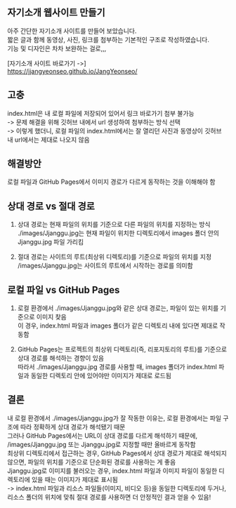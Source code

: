 자기소개 웹사이트 만들기
-

아주 간단한 자기소개 사이트를 만들어 보았습니다. <br>
짧은 글과 함께 동영상, 사진, 링크를 첨부하는 기본적인 구조로 작성하였습니다. <br>
기능 및 디자인은 차차 보완하는 걸로,,,

[자기소개 사이트 바로가기 ->] <br>
https://jjangyeonseo.github.io/JangYeonseo/ <br>


고충
-

index.html은 내 로컬 파일에 저장되어 있어서 링크 바로가기 첨부 불가능 <br>
-> 문제 해결을 위해 깃허브 내에서 url 생성하여 첨부하는 방식 선택 <br>
-> 이렇게 했더니, 로컬 파일의 index.html에서는 잘 열리던 사진과 동영상이 깃허브 내 url에서는 제대로 나오지 않음 <br>

해결방안
-

로컬 파일과 GitHub Pages에서 이미지 경로가 다르게 동작하는 것을 이해해야 함 <br>

상대 경로 vs 절대 경로
-

1. 상대 경로는 현재 파일의 위치를 기준으로 다른 파일의 위치를 지정하는 방식 <br>
./images/Jjanggu.jpg는 현재 파일이 위치한 디렉토리에서 images 폴더 안의 Jjanggu.jpg 파일 가리킴 <br>

2. 절대 경로는 사이트의 루트(최상위 디렉토리)를 기준으로 파일의 위치를 지정 <br>
/images/Jjanggu.jpg는 사이트의 루트에서 시작하는 경로를 의미함 <br>

로컬 파일 vs GitHub Pages
-

1. 로컬 환경에서 ./images/Jjanggu.jpg와 같은 상대 경로는, 파일이 있는 위치를 기준으로 이미지 찾음 <br>
이 경우, index.html 파일과 images 폴더가 같은 디렉토리 내에 있다면 제대로 작동함

2. GitHub Pages는 프로젝트의 최상위 디렉토리(즉, 리포지토리의 루트)를 기준으로 상대 경로를 해석하는 경향이 있음 <br>
따라서 ./images/Jjanggu.jpg 경로를 사용할 때, images 폴더가 index.html 파일과 동일한 디렉토리 안에 있어야만 이미지가 제대로 로드됨 <br>

결론
-

내 로컬 환경에서 ./images/Jjanggu.jpg가 잘 작동한 이유는, 로컬 환경에서는 파일 구조에 따라 정확하게 상대 경로가 해석됐기 때문 <br>
그러나 GitHub Pages에서는 URL이 상대 경로를 다르게 해석하기 때문에, /images/Jjanggu.jpg 또는 Jjanggu.jpg로 지정할 때만 올바르게 동작함 <br>
최상위 디렉토리에서 접근하는 경우, GitHub Pages에서 상대 경로가 제대로 해석되지 않으면, 파일의 위치를 기준으로 단순화된 경로를 사용하는 게 좋음 <br>
Jjanggu.jpg로 이미지를 불러오는 경우, index.html 파일과 이미지 파일이 동일한 디렉토리에 있을 때는 이미지가 제대로 표시됨 <br>
-> index.html 파일과 리소스 파일들(이미지, 비디오 등)을 동일한 디렉토리에 두거나, 리소스 폴더의 위치에 맞춰 절대 경로를 사용하면 더 안정적인 결과 얻을 수 있음!
